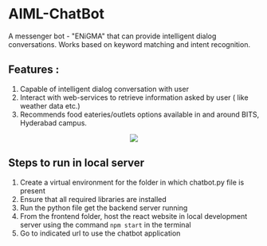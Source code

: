 # AIML-ChatBot
A messenger bot - "ENiGMA" that can provide intelligent dialog conversations. Works based on keyword matching and intent recognition.

## Features :
1) Capable of intelligent dialog conversation with user
2) Interact with web-services to retrieve information asked by user ( like weather data etc.)
3) Recommends food eateries/outlets options available in and around BITS, Hyderabad campus.

<p align="center">
  <img src="https://user-images.githubusercontent.com/66625110/159150955-b706084a-3f79-48be-b024-f8f0e687f12f.png">
</p>


## Steps to run in local server
1. Create a virtual environment for the folder in which chatbot.py file is present
2. Ensure that all required libraries are installed
3. Run the python file get the backend server running
4. From the frontend folder, host the react website in local development server using the command ``` npm start ``` in the terminal
5. Go to indicated url to use the chatbot application
